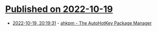 # [Published on 2022-10-19](index.md)

* [2022-10-19, 20:19:31](https://lobste.rs/s/kt7ztd/ahkpm_autohotkey_package_manager) - [ahkpm - The AutoHotKey Package Manager](https://github.com/joshuacc/ahkpm)
